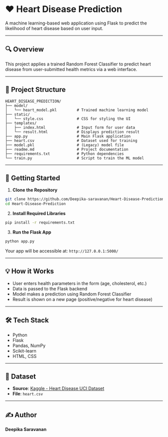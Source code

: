 # ❤️ Heart Disease Prediction

A machine learning-based web application using Flask to predict the likelihood of heart disease based on user input.

---

## 🔍 Overview

This project applies a trained Random Forest Classifier to predict heart disease from user-submitted health metrics via a web interface.

---

## 📁 Project Structure

```
HEART_DISEASE_PREDICTION/
├── model/
│   └── heart_model.pkl         # Trained machine learning model
├── static/
│   └── style.css               # CSS for styling the UI
├── templates/
│   ├── index.html              # Input form for user data
│   └── result.html             # Displays prediction result
├── app.py                      # Main Flask application
├── heart.csv                   # Dataset used for training
├── model.pkl                   # (Legacy) model file
├── readme.md                   # Project documentation
├── requirements.txt            # Python dependencies
└── train.py                    # Script to train the ML model
```

---

## 🚀 Getting Started

1. **Clone the Repository**

```bash
git clone https://github.com/Deepika-saravanan/Heart-Disease-Prediction.git
cd Heart-Disease-Prediction
```

2. **Install Required Libraries**

```bash
pip install -r requirements.txt
```

3. **Run the Flask App**

```bash
python app.py
```

Your app will be accessible at: `http://127.0.0.1:5000/`

---

## 💡 How it Works

- User enters health parameters in the form (age, cholesterol, etc.)
- Data is passed to the Flask backend
- Model makes a prediction using Random Forest Classifier
- Result is shown on a new page (positive/negative for heart disease)

---

## 🛠 Tech Stack

- Python
- Flask
- Pandas, NumPy
- Scikit-learn
- HTML, CSS

---

## 📂 Dataset

- **Source**: [Kaggle - Heart Disease UCI Dataset](https://www.kaggle.com/datasets/ronitf/heart-disease-uci)
- **File**: `heart.csv`

---

## ✍️ Author

**Deepika Saravanan**